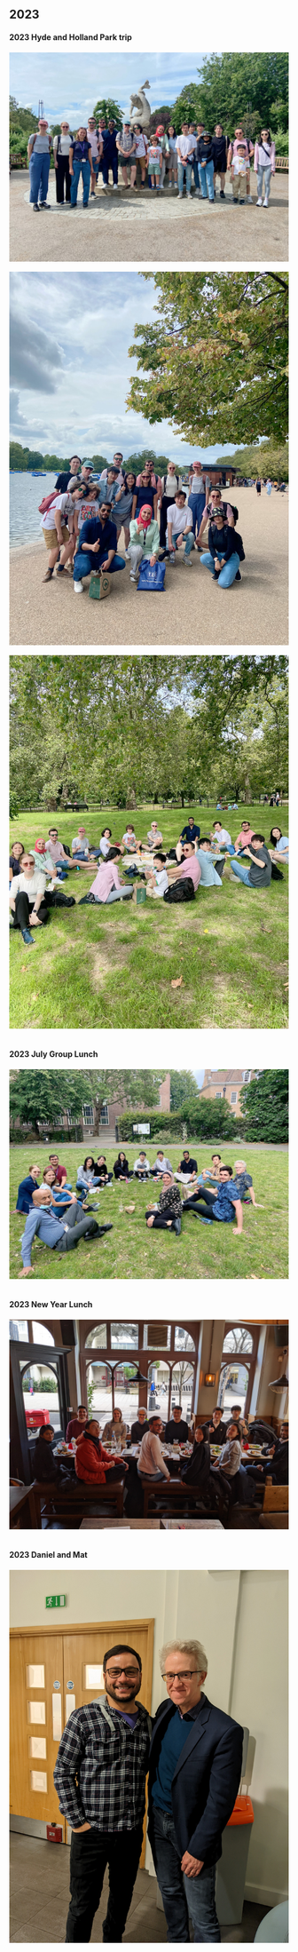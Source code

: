 
<h2>2023</h2>

<div id="accordion">
<h4>2023 Hyde and Holland Park trip</h4>
  <div id="link" markdown="1">

 <div class="row">
 <div class="column">
   <div class="card">
     <img src="./pics/events/2023 Hyde and Holland Park trip/IMG_7402.jpeg" class="myimg" />
     <p></p>
     <div style="margin: 15px 0;">
   </div>
   </div>
</div>
<div class="column">
  <div class="card">
  <img src="./pics/events/2023 Hyde and Holland Park trip/IMG_7408.jpeg" class="myimg" />
  <p></p>
  <div style="margin: 15px 0;">
  </div>
  </div>
</div>
<div class="column">
  <div class="card">
  <img src="./pics/events/2023 Hyde and Holland Park trip/IMG_7401.jpeg" class="myimg" />
  <p></p>
  <div style="margin: 15px 0;">
  </div>
  </div>
</div>

<div id="accordion">
<h4>2023 July Group Lunch</h4>
  <div id="link" markdown="1">

  <div class="row">
  <div class="column">
    <div class="card">
      <img src="./pics/events/2023 July Group Lunch/Group lunch 2.jpg" class="myimg" />
      <p></p>
      <div style="margin: 15px 0;">
    </div>
    </div>
  </div>

<div id="accordion">
 <h4>2023 New Year Lunch</h4>
  <div id="link" markdown="1">

  <div class="row">
  <div class="column">
    <div class="card">
      <img src="./pics/events/2023 New Year Lunch/Toddlers New Year Lunch Jan 2023.jpeg" class="myimg" />
      <p></p>
      <div style="margin: 15px 0;">
    </div>
    </div>
  </div>

<div id="accordion">
  <h4>2023 Daniel and Mat</h4>
  <div id="link" markdown="1">

  <div class="row">
  <div class="column">
    <div class="card">
      <img src="./pics/events/2023 Daniel Silva Leaving Do/Daniel Silva and Mat.jpeg" class="myimg" />
      <p></p>
      <div style="margin: 15px 0;">
    </div>
    </div>
  </div>



  </div>
